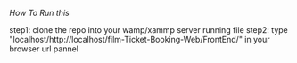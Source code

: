 *How To Run this*

step1: clone the repo into your wamp/xammp server running file
step2: type "localhost/http://localhost/film-Ticket-Booking-Web/FrontEnd/" in your browser url pannel
